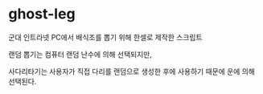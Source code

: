 # ghost-leg

군대 인트라넷 PC에서 배식조를 뽑기 위해 한셀로 제작한 스크립트

랜덤 뽑기는 컴퓨터 랜덤 난수에 의해 선택되지만,

사다리타기는 사용자가 직접 다리를 랜덤으로 생성한 후에 사용하기 때문에 운에 의해 선택된다.
